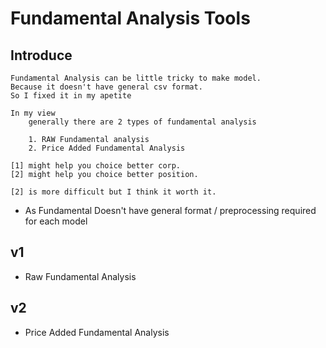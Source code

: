 # Fundamental Analysis Tools

## Introduce

```
Fundamental Analysis can be little tricky to make model.  
Because it doesn't have general csv format.  
So I fixed it in my apetite

In my view
    generally there are 2 types of fundamental analysis

    1. RAW Fundamental analysis
    2. Price Added Fundamental Analysis

[1] might help you choice better corp.
[2] might help you choice better position.

[2] is more difficult but I think it worth it.
```
- As Fundamental Doesn't have general format / preprocessing required for each model

## v1
- Raw Fundamental Analysis

## v2
- Price Added Fundamental Analysis
